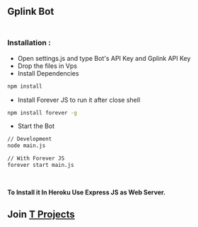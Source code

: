 ## Gplink Bot<br><br>



### Installation :

- Open settings.js and type Bot's API Key and Gplink API Key
- Drop the files in Vps
- Install Dependencies

```bash
npm install
```

- Install Forever JS to run it after close shell

```bash
npm install forever -g
```

- Start the Bot

```bash
// Development
node main.js

// With Forever JS
forever start main.js
```
<br>

**To Install it In Heroku Use Express JS as Web Server.**

## Join [T Projects](https://telegram.dog/tprojects "T Projects")